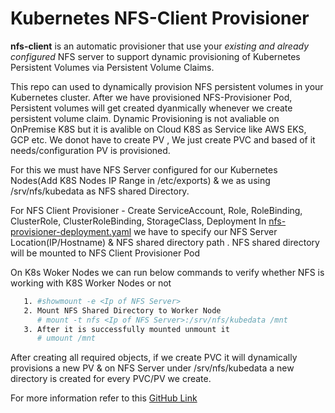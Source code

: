 # Kubernetes NFS-Client Provisioner
**nfs-client** is an automatic provisioner that use your *existing and already configured* NFS server to support dynamic provisioning of Kubernetes Persistent Volumes via Persistent Volume Claims.

This repo can used to dynamically provision NFS persistent volumes in your Kubernetes cluster. After we have provisioned NFS-Provisioner Pod,  Persistent volumes will get created dyanmically whenever we create persistent volume claim.
Dynamic Provisioning is not avaliable on OnPremise K8S but it is avalible on Cloud K8S as Service like  AWS EKS, GCP etc.
We donot have to create PV , We just create PVC and based of it needs/configuration PV is provisioned.

For this we must have NFS Server configured for our Kubernetes Nodes(Add K8S Nodes IP Range in /etc/exports) & we as using /srv/nfs/kubedata as NFS shared Directory.

For NFS Client Provisioner - 
Create ServiceAccount, Role, RoleBinding, ClusterRole, ClusterRoleBinding, StorageClass, Deployment 
In [nfs-provisioner-deployment.yaml](https://github.com/hrsikesa/kubernetes/blob/master/nfs/nfs-provisioner/nfs-provisioner-deployment.yaml) we have to specify our NFS Server Location(IP/Hostname) & NFS shared directory path . NFS shared directory will be mounted to NFS Client Provisioner Pod 

On K8s Woker Nodes we can run below commands to verify whether NFS is working with K8S Worker Nodes or not 
```sh
   1. #showmount -e <Ip of NFS Server>
   2. Mount NFS Shared Directory to Worker Node
      # mount -t nfs <Ip of NFS Server>:/srv/nfs/kubedata /mnt  
   3. After it is successfully mounted unmount it 
      # umount /mnt 
```
 
After creating all required objects, if we create PVC it will dynamically provisions a new PV & on NFS Server under /srv/nfs/kubedata a new directory is created for every PVC/PV we create.

For more information refer to this [GitHub Link](https://github.com/kubernetes-incubator/external-storage/blob/master/nfs-client/README.md)
